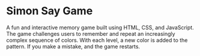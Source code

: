 # Simon Say Game
A fun and interactive memory game built using HTML, CSS, and JavaScript.
The game challenges users to remember and repeat an increasingly complex sequence of colors. With each level, a new color is added to the pattern. If you make a mistake, and the game restarts.